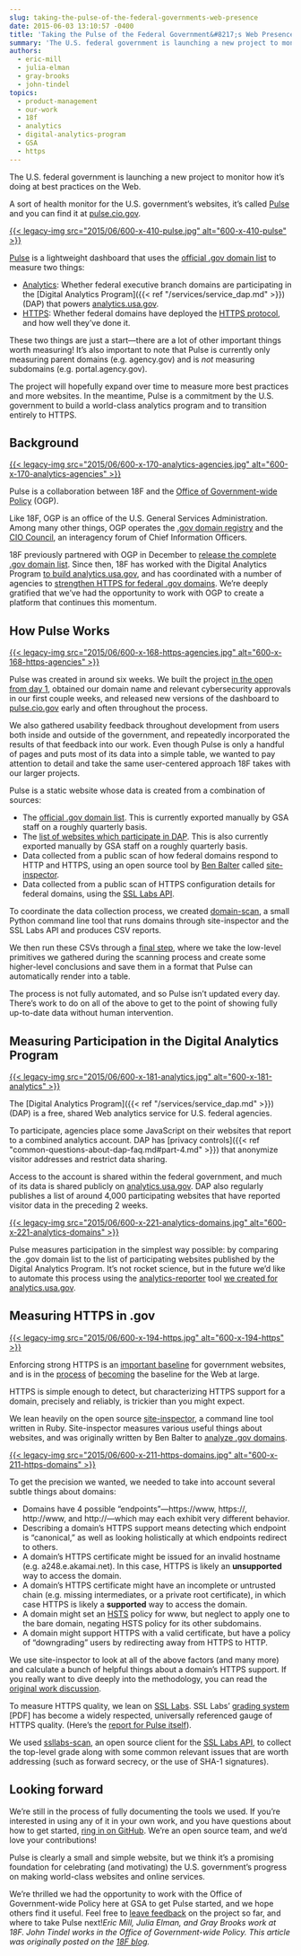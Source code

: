 ```yaml
---
slug: taking-the-pulse-of-the-federal-governments-web-presence
date: 2015-06-03 13:10:57 -0400
title: 'Taking the Pulse of the Federal Government&#8217;s Web Presence'
summary: 'The U.S. federal government is launching a new project to monitor how it&#8217;s doing at best practices on the Web. A sort of health monitor for the U.S. government&#8217;s websites, it&#8217;s called Pulse and you can find it at pulse.cio.gov. Pulse is a lightweight dashboard that uses the official .gov domain list'
authors:
  - eric-mill
  - julia-elman
  - gray-brooks
  - john-tindel
topics:
  - product-management
  - our-work
  - 18f
  - analytics
  - digital-analytics-program
  - GSA
  - https
---
```


The U.S. federal government is launching a new project to monitor how it&#8217;s doing at best practices on the Web.

A sort of health monitor for the U.S. government&#8217;s websites, it&#8217;s called [Pulse](https://pulse.cio.gov/) and you can find it at [pulse.cio.gov](https://pulse.cio.gov/).

[{{< legacy-img src="2015/06/600-x-410-pulse.jpg" alt="600-x-410-pulse" >}}](https://pulse.cio.gov/)

[Pulse](https://pulse.cio.gov/) is a lightweight dashboard that uses the [official .gov domain list](https://github.com/GSA/data/blob/gh-pages/dotgov-domains/2015-03-15-federal.csv) to measure two things:

  * [Analytics](https://pulse.cio.gov/analytics/domains/): Whether federal executive branch domains are participating in the [Digital Analytics Program]({{< ref "/services/service_dap.md" >}}) (DAP) that powers [analytics.usa.gov](https://analytics.usa.gov/).
  * [HTTPS](https://pulse.cio.gov/https/domains/): Whether federal domains have deployed the [HTTPS protocol](https://https.cio.gov/faq/), and how well they&#8217;ve done it.

These two things are just a start—there are a lot of other important things worth measuring! It&#8217;s also important to note that Pulse is currently only measuring parent domains (e.g. agency.gov) and is _not_ measuring subdomains (e.g. portal.agency.gov).

The project will hopefully expand over time to measure more best practices and more websites. In the meantime, Pulse is a commitment by the U.S. government to build a world-class analytics program and to transition entirely to HTTPS.

## Background

[{{< legacy-img src="2015/06/600-x-170-analytics-agencies.jpg" alt="600-x-170-analytics-agencies" >}}](https://pulse.cio.gov/analytics/agencies/)

Pulse is a collaboration between 18F and the [Office of Government-wide Policy](http://www.gsa.gov/portal/content/104550) (OGP).

Like 18F, OGP is an office of the U.S. General Services Administration. Among many other things, OGP operates the [.gov domain registry](https://www.dotgov.gov/) and the [CIO Council](https://cio.gov/), an interagency forum of Chief Information Officers.

18F previously partnered with OGP in December to [release the complete .gov domain list](https://18f.gsa.gov/2014/12/18/a-complete-list-of-gov-domains/). Since then, 18F has worked with the Digital Analytics Program [to build analytics.usa.gov](https://18f.gsa.gov/2015/03/19/how-we-built-analytics-usa-gov/), and has coordinated with a number of agencies to [strengthen HTTPS for federal .gov domains](https://18f.gsa.gov/2015/02/09/the-first-gov-domains-hardcoded-into-your-browser-as-all-https/). We&#8217;re deeply gratified that we&#8217;ve had the opportunity to work with OGP to create a platform that continues this momentum.

## How Pulse Works

[{{< legacy-img src="2015/06/600-x-168-https-agencies.jpg" alt="600-x-168-https-agencies" >}}](https://pulse.cio.gov/https/agencies/)

Pulse was created in around six weeks. We built the project [in the open from day 1](https://github.com/18f/pulse), obtained our domain name and relevant cybersecurity approvals in our first couple weeks, and released new versions of the dashboard to [pulse.cio.gov](https://pulse.cio.gov/) early and often throughout the process.

We also gathered usability feedback throughout development from users both inside and outside of the government, and repeatedly incorporated the results of that feedback into our work. Even though Pulse is only a handful of pages and puts most of its data into a simple table, we wanted to pay attention to detail and take the same user-centered approach 18F takes with our larger projects.

Pulse is a static website whose data is created from a combination of sources:

  * The [official .gov domain list](https://github.com/GSA/data/blob/gh-pages/dotgov-domains/2015-03-15-federal.csv). This is currently exported manually by GSA staff on a roughly quarterly basis.
  * The [list of websites which participate in DAP](https://analytics.usa.gov/data/sites.csv). This is also currently exported manually by GSA staff on a roughly quarterly basis.
  * Data collected from a public scan of how federal domains respond to HTTP and HTTPS, using an open source tool by [Ben Balter](https://twitter.com/benbalter) called [site-inspector](https://github.com/benbalter/site-inspector).
  * Data collected from a public scan of HTTPS configuration details for federal domains, using the [SSL Labs API](https://github.com/ssllabs/ssllabs-scan/blob/stable/ssllabs-api-docs.md).

To coordinate the data collection process, we created [domain-scan](https://github.com/18F/domain-scan), a small Python command line tool that runs domains through site-inspector and the SSL Labs API and produces CSV reports.

We then run these CSVs through a [final step](https://github.com/18F/pulse/blob/master/data/data.py), where we take the low-level primitives we gathered during the scanning process and create some higher-level conclusions and save them in a format that Pulse can automatically render into a table.

The process is not fully automated, and so Pulse isn&#8217;t updated every day. There&#8217;s work to do on all of the above to get to the point of showing fully up-to-date data without human intervention.

## Measuring Participation in the Digital Analytics Program

[{{< legacy-img src="2015/06/600-x-181-analytics.jpg" alt="600-x-181-analytics" >}}](https://pulse.cio.gov/analytics/domains/)

The [Digital Analytics Program]({{< ref "/services/service_dap.md" >}}) (DAP) is a free, shared Web analytics service for U.S. federal agencies.

To participate, agencies place some JavaScript on their websites that report to a combined analytics account. DAP has [privacy controls]({{< ref "common-questions-about-dap-faq.md#part-4.md" >}}) that anonymize visitor addresses and restrict data sharing.

Access to the account is shared within the federal government, and much of its data is shared publicly on [analytics.usa.gov](https://analytics.usa.gov/). DAP also regularly publishes a list of around 4,000 participating websites that have reported visitor data in the preceding 2 weeks.

[{{< legacy-img src="2015/06/600-x-221-analytics-domains.jpg" alt="600-x-221-analytics-domains" >}}](https://pulse.cio.gov/analytics/domains/)

Pulse measures participation in the simplest way possible: by comparing the .gov domain list to the list of participating websites published by the Digital Analytics Program. It&#8217;s not rocket science, but in the future we&#8217;d like to automate this process using the [analytics-reporter](https://github.com/18F/analytics-reporter) tool [we created for analytics.usa.gov](https://18f.gsa.gov/2015/03/19/how-we-built-analytics-usa-gov/).

## Measuring HTTPS in .gov

[{{< legacy-img src="2015/06/600-x-194-https.jpg" alt="600-x-194-https" >}}](https://pulse.cio.gov/https/domains/)

Enforcing strong HTTPS is an [important baseline](https://18f.gsa.gov/2014/11/13/why-we-use-https-in-every-gov-website-we-make/) for government websites, and is in the [process](https://blog.mozilla.org/security/2015/04/30/deprecating-non-secure-http/) of [becoming](https://www.chromium.org/Home/chromium-security/marking-http-as-non-secure) the baseline for the Web at large.

HTTPS is simple enough to detect, but characterizing HTTPS support for a domain, precisely and reliably, is trickier than you might expect.

We lean heavily on the open source [site-inspector](https://github.com/benbalter/site-inspector), a command line tool written in Ruby. Site-inspector measures various useful things about websites, and was originally written by Ben Balter to [analyze .gov domains](http://ben.balter.com/2015/05/11/third-analysis-of-federal-executive-dotgovs/).

[{{< legacy-img src="2015/06/600-x-211-https-domains.jpg" alt="600-x-211-https-domains" >}}](https://pulse.cio.gov/https/domains/)

To get the precision we wanted, we needed to take into account several subtle things about domains:

  * Domains have 4 possible &#8220;endpoints&#8221;—https://www, https://, http://www, and http://—which may each exhibit very different behavior.
  * Describing a domain&#8217;s HTTPS support means detecting which endpoint is &#8220;canonical,&#8221; as well as looking holistically at which endpoints redirect to others.
  * A domain&#8217;s HTTPS certificate might be issued for an invalid hostname (e.g. a248.e.akamai.net). In this case, HTTPS is likely an **unsupported** way to access the domain.
  * A domain&#8217;s HTTPS certificate might have an incomplete or untrusted chain (e.g. missing intermediates, or a private root certificate), in which case HTTPS is likely a **supported** way to access the domain.
  * A domain might set an [HSTS](https://https.cio.gov/hsts/) policy for www, but neglect to apply one to the bare domain, negating HSTS policy for its other subdomains.
  * A domain might support HTTPS with a valid certificate, but have a policy of &#8220;downgrading&#8221; users by redirecting away from HTTPS to HTTP.

We use site-inspector to look at all of the above factors (and many more) and calculate a bunch of helpful things about a domain&#8217;s HTTPS support. If you really want to dive deeply into the methodology, you can read the [original work discussion](https://github.com/benbalter/site-inspector/pull/24).

To measure HTTPS quality, we lean on [SSL Labs](https://www.ssllabs.com/). SSL Labs&#8217; [grading system](https://www.ssllabs.com/downloads/SSL_Server_Rating_Guide.pdf) [PDF] has become a widely respected, universally referenced gauge of HTTPS quality. (Here&#8217;s the [report for Pulse itself](https://www.ssllabs.com/ssltest/analyze.html?d=pulse.cio.gov)).

We used [ssllabs-scan](https://github.com/ssllabs/ssllabs-scan), an open source client for the [SSL Labs API](https://github.com/ssllabs/ssllabs-scan/blob/stable/ssllabs-api-docs.md), to collect the top-level grade along with some common relevant issues that are worth addressing (such as forward secrecy, or the use of SHA-1 signatures).

## Looking forward

We&#8217;re still in the process of fully documenting the tools we used. If you&#8217;re interested in using any of it in your own work, and you have questions about how to get started, [ring in on GitHub](https://github.com/18f/pulse/issues/new). We&#8217;re an open source team, and we&#8217;d love your contributions!

Pulse is clearly a small and simple website, but we think it&#8217;s a promising foundation for celebrating (and motivating) the U.S. government&#8217;s progress on making world-class websites and online services.

We&#8217;re thrilled we had the opportunity to work with the Office of Government-wide Policy here at GSA to get Pulse started, and we hope others find it useful. Feel free to [leave feedback](https://github.com/18F/pulse/issues/new) on the project so far, and where to take Pulse next!_Eric Mill, Julia Elman, and Gray Brooks work at 18F. John Tindel works in the Office of Government-wide Policy._
_This article was originally posted on the [18F blog](https://18f.gsa.gov/2015/06/02/taking-the-pulse-of-the-federal-governments-web-presence/)._